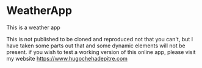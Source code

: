 # WeatherApp
This is a weather app

This is not published to be cloned and reproduced not that you can't, but I have taken some parts out that and some dynamic elements will not be present. if you wish to test a working version of this online app, please visit my website https://www.hugochehadepitre.com

